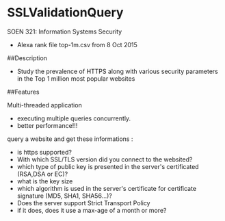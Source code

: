 # SSLValidationQuery
SOEN 321: Information Systems Security

* Alexa rank file top-1m.csv from 8 Oct 2015

##Description

* Study the prevalence of HTTPS along with various security parameters in the Top 1 million most popular websites

##Features

Multi-threaded application
* executing multiple queries concurrently.
* better performance!!!

query a website and get these informations : 
  * is https supported?
  * With which SSL/TLS version did you connect to the websited?
  * which type of public key is presented in the server's certificated (RSA,DSA or EC)?
  * what is the key size
  * which algorithm is used in the server's certificate for certificate signature (MD5, SHA1, SHA56...)?
  * Does the server support Strict Transport Policy
  * if it does, does it use a max-age of a month or more? 
